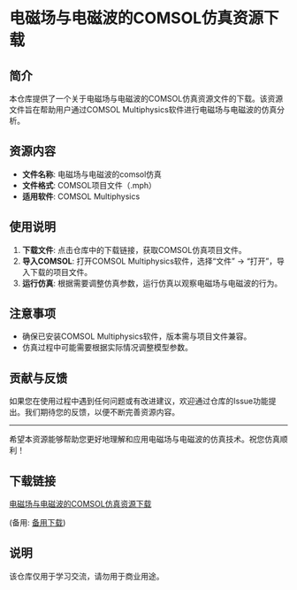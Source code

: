 # 电磁场与电磁波的COMSOL仿真资源下载

## 简介
本仓库提供了一个关于电磁场与电磁波的COMSOL仿真资源文件的下载。该资源文件旨在帮助用户通过COMSOL Multiphysics软件进行电磁场与电磁波的仿真分析。

## 资源内容
- **文件名称**: 电磁场与电磁波的comsol仿真
- **文件格式**: COMSOL项目文件（.mph）
- **适用软件**: COMSOL Multiphysics

## 使用说明
1. **下载文件**: 点击仓库中的下载链接，获取COMSOL仿真项目文件。
2. **导入COMSOL**: 打开COMSOL Multiphysics软件，选择“文件” -> “打开”，导入下载的项目文件。
3. **运行仿真**: 根据需要调整仿真参数，运行仿真以观察电磁场与电磁波的行为。

## 注意事项
- 确保已安装COMSOL Multiphysics软件，版本需与项目文件兼容。
- 仿真过程中可能需要根据实际情况调整模型参数。

## 贡献与反馈
如果您在使用过程中遇到任何问题或有改进建议，欢迎通过仓库的Issue功能提出。我们期待您的反馈，以便不断完善资源内容。

---

希望本资源能够帮助您更好地理解和应用电磁场与电磁波的仿真技术。祝您仿真顺利！

## 下载链接
[电磁场与电磁波的COMSOL仿真资源下载](https://pan.quark.cn/s/8d4fd84da4f5) 

(备用: [备用下载](https://pan.baidu.com/s/1JkPFsV_M7QURQ-C6fPbU2Q?pwd=1234))

## 说明

该仓库仅用于学习交流，请勿用于商业用途。
